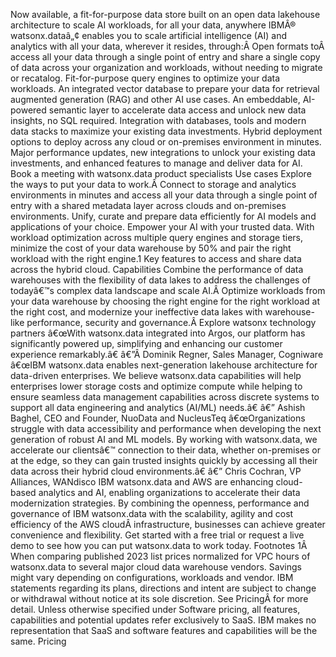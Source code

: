 ﻿Now available, a fit-for-purpose data store built on an open data lakehouse architecture to scale AI workloads, for all your data, anywhere IBMÂ® watsonx.dataâ„¢ enables you to scale artificial intelligence (AI) and analytics with all your data, wherever it resides, through:Â  Open formats toÂ access all your data through a single point of entry and share a single copy of data across your organization and workloads, without needing to migrate or recatalog. Fit-for-purpose query engines to optimize your data workloads. An integrated vector database to prepare your data for retrieval augmented generation (RAG) and other AI use cases. An embeddable, AI-powered semantic layer to accelerate data access and unlock new data insights, no SQL required. Integration with databases, tools and modern data stacks to maximize your existing data investments. Hybrid deployment options to deploy across any cloud or on-premises environment in minutes. Major performance updates, new integrations to unlock your existing data investments, and enhanced features to manage and deliver data for AI. Book a meeting with watsonx.data product specialists Use cases Explore the ways to put your data to work.Â  Connect to storage and analytics environments in minutes and access all your data through a single point of entry with a shared metadata layer across clouds and on-premises environments. Unify, curate and prepare data efficiently for AI models and applications of your choice. Empower your AI with your trusted data. With workload optimization across multiple query engines and storage tiers, minimize the cost of your data warehouse by 50% and pair the right workload with the right engine.1 Key features to access and share data across the hybrid cloud. Capabilities Combine the performance of data warehouses with the flexibility of data lakes to address the challenges of todayâ€™s complex data landscape and scale AI.Â Optimize workloads from your data warehouse by choosing the right engine for the right workload at the right cost, and modernize your ineffective data lakes with warehouse-like performance, security and governance.Â  Explore watsonx technology partners â€œWith watsonx.data integrated into Argos, our platform has significantly powered up, simplifying and enhancing our customer experience remarkably.â€ â€”Â Dominik Regner, Sales Manager, Cogniware â€œIBM watsonx.data enables next-generation lakehouse architecture for data-driven enterprises. We believe watsonx.data capabilities will help enterprises lower storage costs and optimize compute while helping to ensure seamless data management capabilities across discrete systems to support all data engineering and analytics (AI/ML) needs.â€ â€” Ashish Baghel, CEO and Founder, NuoData and NucleusTeq â€œOrganizations struggle with data accessibility and performance when developing the next generation of robust AI and ML models. By working with watsonx.data, we accelerate our clientsâ€™ connection to their data, whether on-premises or at the edge, so they can gain trusted insights quickly by accessing all their data across their hybrid cloud environments.â€ â€” Chris Cochran, VP Alliances, WANdisco IBM watsonx.data and AWS are enhancing cloud-based analytics and AI, enabling organizations to accelerate their data modernization strategies. By combining the openness, performance and governance of IBM watsonx.data with the scalability, agility and cost efficiency of the AWS cloudÂ infrastructure, businesses can achieve greater convenience and flexibility. Get started with a free trial or request a live demo to see how you can put watsonx.data to work today. Footnotes 1Â When comparing published 2023 list prices normalized for VPC hours of watsonx.data to several major cloud data warehouse vendors. Savings might vary depending on configurations, workloads and vendor. IBM statements regarding its plans, directions and intent are subject to change or withdrawal without notice at its sole discretion. See PricingÂ for more detail. Unless otherwise specified under Software pricing, all features, capabilities and potential updates refer exclusively to SaaS. IBM makes no representation that SaaS and software features and capabilities will be the same. Pricing
